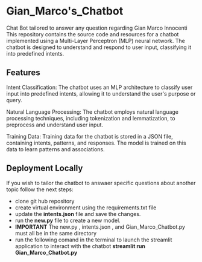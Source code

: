 # Gian_Marco's_Chatbot
Chat Bot tailored to answer any question regarding Gian Marco Innocenti
This repository contains the source code and resources for a chatbot implemented using a Multi-Layer Perceptron (MLP) neural network. The chatbot is designed to understand and respond to user input, classifying it into predefined intents.

## Features
Intent Classification: The chatbot uses an MLP architecture to classify user input into predefined intents, allowing it to understand the user's purpose or query.

Natural Language Processing: The chatbot employs natural language processing techniques, including tokenization and lemmatization, to preprocess and understand user input.

Training Data: Training data for the chatbot is stored in a JSON file, containing intents, patterns, and responses. The model is trained on this data to learn patterns and associations.


## Deployment Locally

If you wish to tailor the chatbot to answaer specific questions about another topic follow the next steps:
- clone git hub repository
- create virtual environment using the requirements.txt file
- update the **intents.json** file and save the changes.
- run the **new.py** file to create a new model.
- **IMPORTANT** The new.py , intents.json , and Gian_Marco_Chatbot.py must all be in the same directory
- run the following comand in the terminal to launch the streamlit application to interact with the chatbot **streamlit run Gian_Marco_Chatbot.py** 
